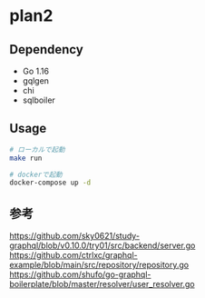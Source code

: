 # plan2

## Dependency

- Go 1.16
- gqlgen
- chi
- sqlboiler

## Usage

```bash
# ローカルで起動
make run

# dockerで起動
docker-compose up -d
```

## 参考

https://github.com/sky0621/study-graphql/blob/v0.10.0/try01/src/backend/server.go
https://github.com/ctrlxc/graphql-example/blob/main/src/repository/repository.go
https://github.com/shufo/go-graphql-boilerplate/blob/master/resolver/user_resolver.go
